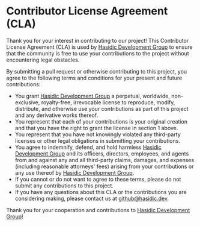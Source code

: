 # Contributor License Agreement (CLA)

Thank you for your interest in contributing to our project! This Contributor License Agreement (CLA) is used by [Hasidic Development Group](https://hasidic.dev) to ensure that the community is free to use your contributions to the project without encountering legal obstacles.

By submitting a pull request or otherwise contributing to this project, you agree to the following terms and conditions for your present and future contributions:

- You grant [Hasidic Development Group](https://hasidic.dev) a perpetual, worldwide, non-exclusive, royalty-free, irrevocable license to reproduce, modify, distribute, and otherwise use your contributions as part of this project and any derivative works thereof.
- You represent that each of your contributions is your original creation and that you have the right to grant the license in section 1 above.
- You represent that you have not knowingly violated any third-party licenses or other legal obligations in submitting your contributions.
- You agree to indemnify, defend, and hold harmless [Hasidic Development Group](https://hasidic.dev) and its officers, directors, employees, and agents from and against any and all third-party claims, damages, and expenses (including reasonable attorneys' fees) arising from your contributions or any use thereof by [Hasidic Development Group](https://hasidic.dev).
- If you cannot or do not want to agree to these terms, please do not submit any contributions to this project. 
- If you have any questions about this CLA or the contributions you are considering making, please contact us at [github@hasidic.dev](mailto:github@hasidic.dev).

Thank you for your cooperation and contributions to [Hasidic Development Group](https://hasidic.dev)!